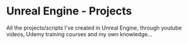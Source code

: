 # Unreal Engine - Projects
All the projects/scripts I've created in Unreal Engine, through youtube videos, Udemy training courses and my own knowledge...

